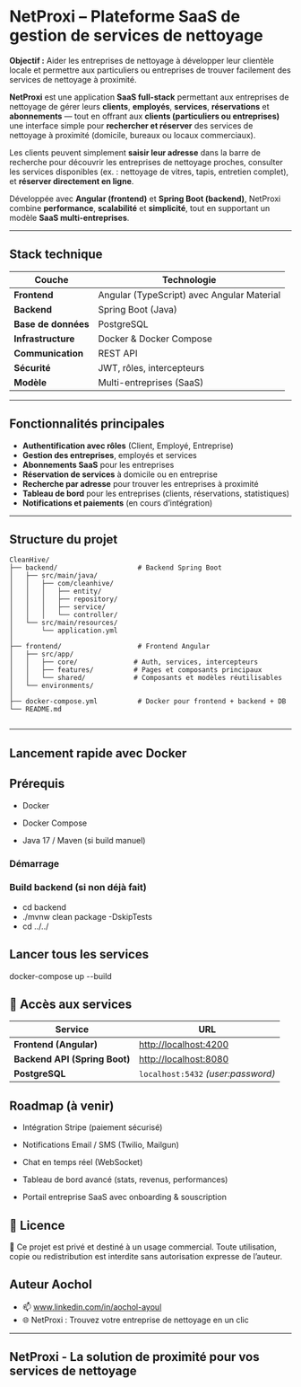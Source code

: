 # NetProxi  – Plateforme SaaS de gestion de services de nettoyage

**Objectif :** Aider les entreprises de nettoyage à développer leur clientèle locale et permettre aux particuliers ou entreprises de trouver facilement des services de nettoyage à proximité.

**NetProxi** est une application **SaaS full-stack** permettant aux entreprises de nettoyage de gérer leurs **clients**, **employés**, **services**, **réservations** et **abonnements** — tout en offrant aux **clients (particuliers ou entreprises)** une interface simple pour **rechercher et réserver** des services de nettoyage à proximité (domicile, bureaux ou locaux commerciaux).

Les clients peuvent simplement **saisir leur adresse** dans la barre de recherche pour découvrir les entreprises de nettoyage proches, consulter les services disponibles (ex. : nettoyage de vitres, tapis, entretien complet), et **réserver directement en ligne**.

Développée avec **Angular (frontend)** et **Spring Boot (backend)**, NetProxi  combine **performance**, **scalabilité** et **simplicité**, tout en supportant un modèle **SaaS multi-entreprises**.

---

## Stack technique

| Couche         | Technologie |
|----------------|--------------|
| **Frontend**   | Angular (TypeScript) avec Angular Material |
| **Backend**    | Spring Boot (Java) |
| **Base de données** | PostgreSQL |
| **Infrastructure** | Docker & Docker Compose |
| **Communication** | REST API |
| **Sécurité** | JWT, rôles, intercepteurs |
| **Modèle** | Multi-entreprises (SaaS) |

---

## Fonctionnalités principales

- **Authentification avec rôles** (Client, Employé, Entreprise)
- **Gestion des entreprises**, employés et services
- **Abonnements SaaS** pour les entreprises
- **Réservation de services** à domicile ou en entreprise
- **Recherche par adresse** pour trouver les entreprises à proximité
- **Tableau de bord** pour les entreprises (clients, réservations, statistiques)
- **Notifications et paiements** (en cours d’intégration)

---

## Structure du projet

```text
CleanHive/
├── backend/                    # Backend Spring Boot
│   ├── src/main/java/
│   │   ├── com/cleanhive/
│   │   │   ├── entity/
│   │   │   ├── repository/
│   │   │   ├── service/
│   │   │   └── controller/
│   └── src/main/resources/
│       └── application.yml
│
├── frontend/                   # Frontend Angular
│   ├── src/app/
│   │   ├── core/              # Auth, services, intercepteurs
│   │   ├── features/          # Pages et composants principaux
│   │   └── shared/            # Composants et modèles réutilisables
│   └── environments/
│
├── docker-compose.yml          # Docker pour frontend + backend + DB
└── README.md


````
---

##  Lancement rapide avec Docker
##  Prérequis
- Docker

- Docker Compose

- Java 17 / Maven (si build manuel)

###  Démarrage
### Build backend (si non déjà fait)
- cd backend
- ./mvnw clean package -DskipTests
- cd ../../

## Lancer tous les services
docker-compose up --build

## 🔗 Accès aux services

| Service                       | URL                                            |
| ----------------------------- | ---------------------------------------------- |
| **Frontend (Angular)**        | [http://localhost:4200](http://localhost:4200) |
| **Backend API (Spring Boot)** | [http://localhost:8080](http://localhost:8080) |
| **PostgreSQL**                | `localhost:5432` *(user:password)*             |


## Roadmap (à venir)
- Intégration Stripe (paiement sécurisé)

- Notifications Email / SMS (Twilio, Mailgun)

- Chat en temps réel (WebSocket)

- Tableau de bord avancé (stats, revenus, performances)

- Portail entreprise SaaS avec onboarding & souscription

## 📄 Licence
🚫 Ce projet est privé et destiné à un usage commercial.
Toute utilisation, copie ou redistribution est interdite sans autorisation expresse de l’auteur.

## Auteur Aochol
- 📫 www.linkedin.com/in/aochol-ayoul
- 🌐 NetProxi : Trouvez votre entreprise de nettoyage en un clic
---
NetProxi - La solution de proximité pour vos services de nettoyage
---



